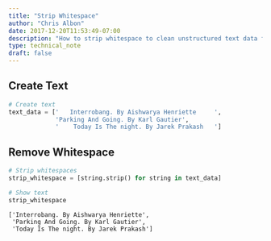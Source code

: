 ```yaml
---
title: "Strip Whitespace"
author: "Chris Albon"
date: 2017-12-20T11:53:49-07:00
description: "How to strip whitespace to clean unstructured text data for machine learning in Python."
type: technical_note
draft: false
---
```

## Create Text


```python
# Create text
text_data = ['   Interrobang. By Aishwarya Henriette     ',
             'Parking And Going. By Karl Gautier',
             '    Today Is The night. By Jarek Prakash   ']
```

## Remove Whitespace


```python
# Strip whitespaces
strip_whitespace = [string.strip() for string in text_data]

# Show text
strip_whitespace
```




    ['Interrobang. By Aishwarya Henriette',
     'Parking And Going. By Karl Gautier',
     'Today Is The night. By Jarek Prakash']


